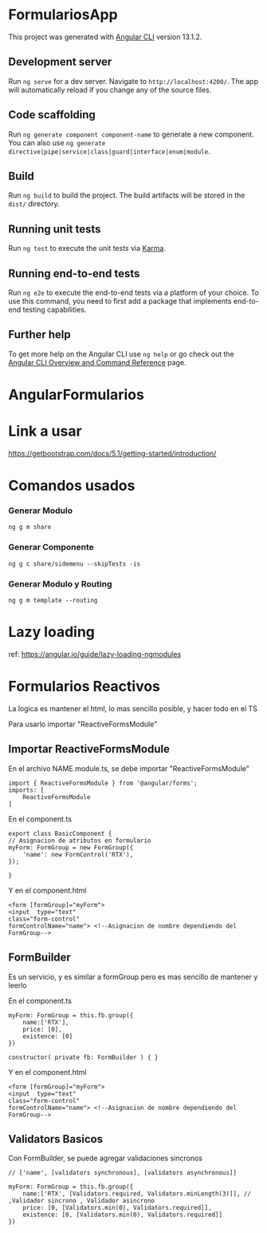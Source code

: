 # FormulariosApp

This project was generated with [Angular CLI](https://github.com/angular/angular-cli) version 13.1.2.

## Development server

Run `ng serve` for a dev server. Navigate to `http://localhost:4200/`. The app will automatically reload if you change any of the source files.

## Code scaffolding

Run `ng generate component component-name` to generate a new component. You can also use `ng generate directive|pipe|service|class|guard|interface|enum|module`.

## Build

Run `ng build` to build the project. The build artifacts will be stored in the `dist/` directory.

## Running unit tests

Run `ng test` to execute the unit tests via [Karma](https://karma-runner.github.io).

## Running end-to-end tests

Run `ng e2e` to execute the end-to-end tests via a platform of your choice. To use this command, you need to first add a package that implements end-to-end testing capabilities.

## Further help

To get more help on the Angular CLI use `ng help` or go check out the [Angular CLI Overview and Command Reference](https://angular.io/cli) page.
#
#
<h1> AngularFormularios</h1>

# Link a usar
https://getbootstrap.com/docs/5.1/getting-started/introduction/

# Comandos usados
### Generar Modulo
    ng g m share  
### Generar Componente
    ng g c share/sidemenu --skipTests -is
### Generar Modulo y Routing
    ng g m template --routing

# Lazy loading
ref: https://angular.io/guide/lazy-loading-ngmodules

# Formularios Reactivos
La logica es mantener el html, lo mas sencillo posible, y hacer todo en el TS

Para usarlo importar "ReactiveFormsModule"

## Importar ReactiveFormsModule
En el archivo NAME.module.ts, se debe importar "ReactiveFormsModule"

    import { ReactiveFormsModule } from '@angular/forms';
    imports: [
        ReactiveFormsModule
    ]

En el component.ts

    export class BasicComponent {
    // Asignacion de atributos en formulario
    myForm: FormGroup = new FormGroup({
        'name': new FormControl('RTX'),
    });

    }

Y en el component.html

    <form [formGroup]="myForm"> 
    <input  type="text"
    class="form-control"
    formControlName="name"> <!--Asignacion de nombre dependiendo del FormGroup-->

## FormBuilder 
Es un servicio, y es similar a formGroup pero es mas sencillo de mantener y leerlo

En el component.ts

    myForm: FormGroup = this.fb.group({
        name:['RTX'],
        price: [0],
        existence: [0]
    })

    constructor( private fb: FormBuilder ) { }

Y en el component.html

    <form [formGroup]="myForm"> 
    <input  type="text"
    class="form-control"
    formControlName="name"> <!--Asignacion de nombre dependiendo del FormGroup-->

## Validators Basicos
Con FormBuilder, se puede agregar validaciones sincronos

    // ['name', [validators synchronous], [validators asynchronous]]
    
    myForm: FormGroup = this.fb.group({
        name:['RTX', [Validators.required, Validators.minLength(3)]], // ,Validador sincrono , Validador asincrono
        price: [0, [Validators.min(0), Validators.required]],
        existence: [0, [Validators.min(0), Validators.required]]
    })